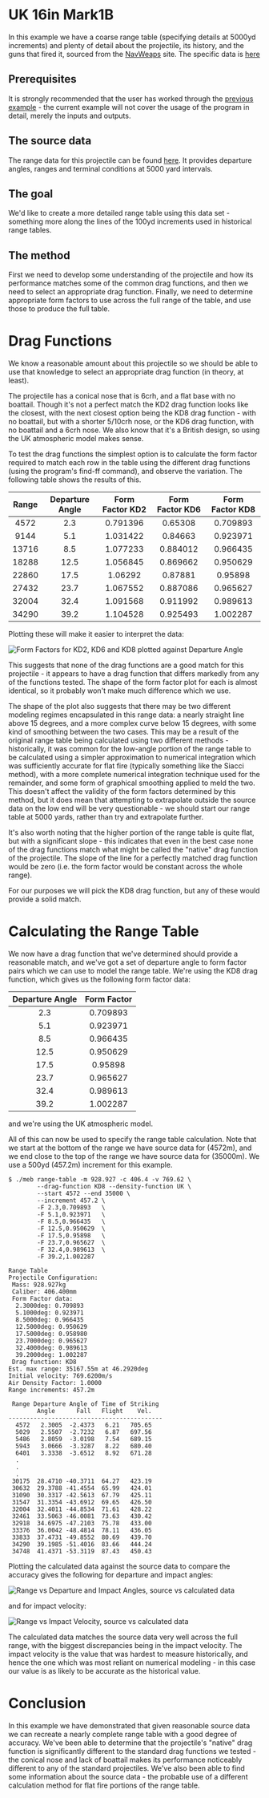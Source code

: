 # UK 16in Mark1B

In this example we have a coarse range table (specifying details at 5000yd
increments) and plenty of detail about the projectile, its history, and the guns
that fired it, sourced from the [NavWeaps](http://www.navweaps.com) site. The
specific data is
[here](http://navweaps.com/Weapons/WNBR_16-45_mk1.php)

## Prerequisites

It is strongly recommended that the user has worked through the [previous
example](/examples/16in_modeling_run.md) - the current example will not cover
the usage of the program in detail, merely the inputs and outputs.

## The source data

The range data for this projectile can be found
[here](http://navweaps.com/Weapons/WNBR_16-45_mk1.php#Range). It provides
departure angles, ranges and terminal conditions at 5000 yard intervals.

## The goal

We'd like to create a more detailed range table using this data set - something
more along the lines of the 100yd increments used in historical range tables.

## The method

First we need to develop some understanding of the projectile and how its
performance matches some of the common drag functions, and then we need to
select an appropriate drag function. Finally, we need to determine appropriate
form factors to use across the full range of the table, and use those to produce
the full table.

# Drag Functions

We know a reasonable amount about this projectile so we should be able to use
that knowledge to select an appropriate drag function (in theory, at least).

The projectile has a conical nose that is 6crh, and a flat base with no
boattail. Though it's not a perfect match the KD2 drag function looks like the
closest, with the next closest option being the KD8 drag function - with no
boattail, but with a shorter 5/10crh nose, or the KD6 drag function, with no
boattail and a 6crh nose. We also know that it's a British design, so using the
UK atmospheric model makes sense.

To test the drag functions the simplest option is to calculate the form factor
required to match each row in the table using the different drag functions
(using the program's find-ff command), and observe the variation. The
following table shows the results of this.

| Range | Departure Angle | Form Factor KD2 | Form Factor KD6 | Form Factor KD8  |
|:-----:|:---------------:|:---------------:|:---------------:|:----------------:|
| 4572  |     2.3         |    0.791396     |    0.65308      |    0.709893      |
| 9144  |     5.1         |    1.031422     |    0.84663      |    0.923971      |
| 13716 |     8.5         |    1.077233     |    0.884012     |    0.966435      |
| 18288 |     12.5        |    1.056845     |    0.869662     |    0.950629      |
| 22860 |     17.5        |    1.06292      |    0.87881      |    0.95898       |
| 27432 |     23.7        |    1.067552     |    0.887086     |    0.965627      |
| 32004 |     32.4        |    1.091568     |    0.911992     |    0.989613      |
| 34290 |     39.2        |    1.104528     |    0.925493     |    1.002287      |

Plotting these will make it easier to interpret the data:

![Form Factors for KD2, KD6 and KD8 plotted against Departure
Angle](/examples/16in-45-mk1-ff.svg)

This suggests that none of the drag functions are a good match for this
projectile - it appears to have a drag function that differs markedly from any
of the functions tested. The shape of the form factor plot for each is almost
identical, so it probably won't make much difference which we use.

The shape of the plot also suggests that there may be two different modeling
regimes encapsulated in this range data: a nearly straight line above 15
degrees, and a more complex curve below 15 degrees, with some kind of
smoothing between the two cases. This may be a result of the original range
table being calculated using two different methods - historically, it was
common for the low-angle portion of the range table to be calculated using a
simpler approximation to numerical integration which was sufficiently accurate
for flat fire (typically something like the Siacci method), with a more
complete numerical integration technique used for the remainder, and some form
of graphical smoothing applied to meld the two.  This doesn't affect the
validity of the form factors determined by this method, but it does mean that
attempting to extrapolate outside the source data on the low end will be very
questionable - we should start our range table at 5000 yards, rather than try
and extrapolate further.

It's also worth noting that the higher portion of the range table is quite
flat, but with a significant slope - this indicates that even in the best case
none of the drag functions match what might be called the "native" drag
function of the projectile. The slope of the line for a perfectly matched drag
function would be zero (i.e. the form factor would be constant across the
whole range).

For our purposes we will pick the KD8 drag function, but any of these would
provide a solid match.

# Calculating the Range Table

We now have a drag function that we've determined should provide a reasonable
match, and we've got a set of departure angle to form factor pairs which we
can use to model the range table. We're using the KD8 drag function, which
gives us the following form factor data:

| Departure Angle | Form Factor |
|:---------------:|:-----------:|
|     2.3         |   0.709893  |
|     5.1         |   0.923971  |
|     8.5         |   0.966435  |
|     12.5        |   0.950629  |
|     17.5        |   0.95898   |
|     23.7        |   0.965627  |
|     32.4        |   0.989613  |
|     39.2        |   1.002287  |

and we're using the UK atmospheric model.

All of this can now be used to specify the range table calculation. Note that
we start at the bottom of the range we have source data for (4572m), and we
end close to the top of the range we have source data for (35000m). We use a
500yd (457.2m) increment for this example.

```
$ ./meb range-table -m 928.927 -c 406.4 -v 769.62 \
        --drag-function KD8 --density-function UK \
        --start 4572 --end 35000 \
        --increment 457.2 \
        -F 2.3,0.709893   \
        -F 5.1,0.923971   \
        -F 8.5,0.966435   \
        -F 12.5,0.950629  \
        -F 17.5,0.95898   \
        -F 23.7,0.965627  \
        -F 32.4,0.989613  \
        -F 39.2,1.002287

Range Table
Projectile Configuration:
 Mass: 928.927kg
 Caliber: 406.400mm
 Form Factor data:
  2.3000deg: 0.709893
  5.1000deg: 0.923971
  8.5000deg: 0.966435
  12.5000deg: 0.950629
  17.5000deg: 0.958980
  23.7000deg: 0.965627
  32.4000deg: 0.989613
  39.2000deg: 1.002287
 Drag function: KD8
Est. max range: 35167.55m at 46.2920deg
Initial velocity: 769.6200m/s
Air Density Factor: 1.0000
Range increments: 457.2m

 Range Departure Angle of Time of Striking
        Angle      Fall   Flight    Vel.
-------------------------------------------
  4572   2.3005  -2.4373   6.21   705.65
  5029   2.5507  -2.7232   6.87   697.56
  5486   2.8059  -3.0198   7.54   689.15
  5943   3.0666  -3.3287   8.22   680.40
  6401   3.3338  -3.6512   8.92   671.28
  .
  .
  .
 30175  28.4710 -40.3711  64.27   423.19
 30632  29.3788 -41.4554  65.99   424.01
 31090  30.3317 -42.5613  67.79   425.11
 31547  31.3354 -43.6912  69.65   426.50
 32004  32.4011 -44.8534  71.61   428.22
 32461  33.5063 -46.0081  73.63   430.42
 32918  34.6975 -47.2103  75.78   433.00
 33376  36.0042 -48.4814  78.11   436.05
 33833  37.4731 -49.8552  80.69   439.70
 34290  39.1985 -51.4016  83.66   444.24
 34748  41.4371 -53.3119  87.43   450.43
```

Plotting the calculated data against the source data to compare the accuracy
gives the following for departure and impact angles:

![Range vs Departure and Impact Angles, source vs calculated
data](/examples/16in-45-mk1-rt-angles.svg)

and for impact velocity:

![Range vs Impact Velocity, source vs calculated
data](/examples/16in-45-mk1-rt-iv.svg)

The calculated data matches the source data very well across the full range,
with the biggest discrepancies being in the impact velocity. The impact
velocity is the value that was hardest to measure historically, and hence the
one which was most reliant on numerical modeling - in this case our value is
as likely to be accurate as the historical value.

# Conclusion

In this example we have demonstrated that given reasonable source data we can
recreate a nearly complete range table with a good degree of accuracy. We've
been able to determine that the projectile's "native" drag function is
significantly different to the standard drag functions we tested - the conical
nose and lack of boattail makes its performance noticeably different to any of
the standard projectiles. We've also been able to find some information about
the source data - the probable use of a different calculation method for flat
fire portions of the range table. 
